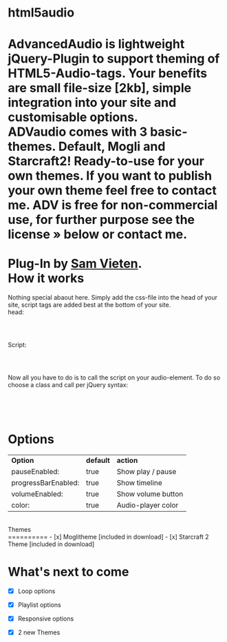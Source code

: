html5audio
==========

AdvancedAudio is lightweight jQuery-Plugin to support theming of HTML5-Audio-tags. Your benefits are small file-size [2kb], simple integration into your site and customisable options.<br />
ADVaudio comes with 3 basic-themes. Default, Mogli and Starcraft2! Ready-to-use for your own themes. If you want to publish your own theme feel free to contact me.
ADV is free for non-commercial use, for further purpose see the license » below or contact me.<br />
<br />
Plug-In by [Sam Vieten](www.samvieten.de).
<br />
How it works<br />
==========
Nothing special abaout here. Simply add the css-file into the head of your site, script tags are added best at the bottom of your site.<br />
head:<br />
<code>
<link href='PATH/adv.css' rel='stylesheet' type='text/css'>
</code>
<br />
Script:<br />
<code>
<script type="text/javascript" src="PATH/jquery.x.y.js"></script>
<script type="text/javascript" src="PATH/adv.min.js"></script>
</code>
<br />
Now all you have to do is to call the script on your audio-element. To do so choose a class and call per jQuery syntax:<br />
<br />
<code>
<script>
$('.yourClass').advAudio({
    color:'#c05'
});
</script>
</code>
<br />

Options<br />
==========
<table>
<tr>
    <td><strong>Option</strong></td>
    <td><strong>default</strong></td>
    <td><strong>action</strong></td>
</tr>

<tr>
    <td>pauseEnabled:</td>
    <td>true</td>
    <td>Show play / pause</td>
</tr>
<tr>
    <td>progressBarEnabled:</td>
    <td>true</td>
    <td>Show timeline</td>
</tr>
<tr>
    <td>volumeEnabled:</td>
    <td>true</td>
    <td>Show volume button</td>
</tr>
<tr>
    <td>color:</td>
    <td>true</td>
    <td>Audio-player color</td>
</tr>

</table>

<br />
Themes<br />
==========
- [x] Moglitheme [included in download]
- [x] Starcraft 2 Theme  [included in download]

What's next to come<br />
==========
-[x] Loop options
-[x] Playlist options
-[x] Responsive options
-[x] 2 new Themes

